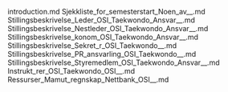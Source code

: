 introduction.md
Sjekkliste_for_semesterstart_Noen_av__.md
Stillingsbeskrivelse_Leder_OSI_Taekwondo_Ansvar__.md
Stillingsbeskrivelse_Nestleder_OSI_Taekwondo_Ansvar__.md
Stillingsbeskrivelse_konom_OSI_Taekwondo_Ansvar__.md
Stillingsbeskrivelse_Sekret_r_OSI_Taekwondo__.md
Stillingsbeskrivelse_PR_ansvarling_OSI_Taekwondo__.md
Stillingsbeskrivelse_Styremedlem_OSI_Taekwondo_Ansvar__.md
Instrukt_rer_OSI_Taekwondo_OSI__.md
Ressurser_Mamut_regnskap_Nettbank_OSI__.md
